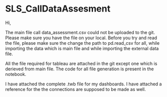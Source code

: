# SLS_CallDataAssesment

Hi, 

The main file call data_assessment.csv could not be uploaded to the git. Please make sure you have the file on your local.
Before you try and read the file, please make sure the change the path to pd.read_csv for all, while importing the data which is main file and while importing the external data file. 

All the file required for tableau are attached in the git except one which is derieved from main file. The code for all file generation is present in the notebook.

I have attached the complete .twb file for my dashboards. I have attached a reference for the the connections are supposed to be made as well.
